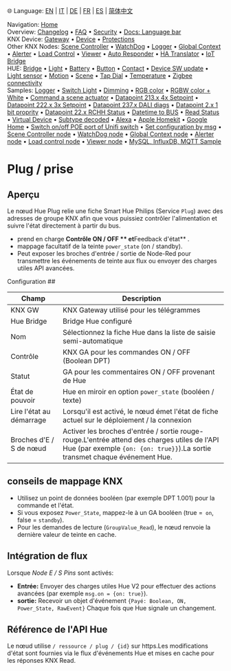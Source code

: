 🌐 Language: [EN](https://supergiovane.github.io/node-red-contrib-knx-ultimate/wiki/HUE%20Plug) | [IT](https://supergiovane.github.io/node-red-contrib-knx-ultimate/wiki/it-HUE%20Plug) | [DE](https://supergiovane.github.io/node-red-contrib-knx-ultimate/wiki/de-HUE%20Plug) | [FR](https://supergiovane.github.io/node-red-contrib-knx-ultimate/wiki/fr-HUE%20Plug) | [ES](https://supergiovane.github.io/node-red-contrib-knx-ultimate/wiki/es-HUE%20Plug) | [简体中文](https://supergiovane.github.io/node-red-contrib-knx-ultimate/wiki/zh-CN-HUE%20Plug)

<!-- NAV START -->
Navigation: [Home](https://supergiovane.github.io/node-red-contrib-knx-ultimate/wiki/Home)  
Overview: [Changelog](https://github.com/Supergiovane/node-red-contrib-knx-ultimate/blob/master/CHANGELOG.md) • [FAQ](https://supergiovane.github.io/node-red-contrib-knx-ultimate/wiki/FAQ-Troubleshoot) • [Security](https://supergiovane.github.io/node-red-contrib-knx-ultimate/wiki/SECURITY) • [Docs: Language bar](https://supergiovane.github.io/node-red-contrib-knx-ultimate/wiki/Docs-Language-Bar)  
KNX Device: [Gateway](https://supergiovane.github.io/node-red-contrib-knx-ultimate/wiki/Gateway-configuration) • [Device](https://supergiovane.github.io/node-red-contrib-knx-ultimate/wiki/Device) • [Protections](https://supergiovane.github.io/node-red-contrib-knx-ultimate/wiki/Protections)  
Other KNX Nodes: [Scene Controller](https://supergiovane.github.io/node-red-contrib-knx-ultimate/wiki/SceneController-Configuration) • [WatchDog](https://supergiovane.github.io/node-red-contrib-knx-ultimate/wiki/WatchDog-Configuration) • [Logger](https://supergiovane.github.io/node-red-contrib-knx-ultimate/wiki/Logger-Configuration) • [Global Context](https://supergiovane.github.io/node-red-contrib-knx-ultimate/wiki/GlobalVariable) • [Alerter](https://supergiovane.github.io/node-red-contrib-knx-ultimate/wiki/Alerter-Configuration) • [Load Control](https://supergiovane.github.io/node-red-contrib-knx-ultimate/wiki/LoadControl-Configuration) • [Viewer](https://supergiovane.github.io/node-red-contrib-knx-ultimate/wiki/knxUltimateViewer) • [Auto Responder](https://supergiovane.github.io/node-red-contrib-knx-ultimate/wiki/KNXAutoResponder) • [HA Translator](https://supergiovane.github.io/node-red-contrib-knx-ultimate/wiki/HATranslator) • [IoT Bridge](https://supergiovane.github.io/node-red-contrib-knx-ultimate/wiki/IoT-Bridge-Configuration)  
HUE: [Bridge](https://supergiovane.github.io/node-red-contrib-knx-ultimate/wiki/HUE%20Bridge%20configuration) • [Light](https://supergiovane.github.io/node-red-contrib-knx-ultimate/wiki/HUE%20Light) • [Battery](https://supergiovane.github.io/node-red-contrib-knx-ultimate/wiki/HUE%20Battery) • [Button](https://supergiovane.github.io/node-red-contrib-knx-ultimate/wiki/HUE%20Button) • [Contact](https://supergiovane.github.io/node-red-contrib-knx-ultimate/wiki/HUE%20Contact%20sensor) • [Device SW update](https://supergiovane.github.io/node-red-contrib-knx-ultimate/wiki/HUE%20Device%20software%20update) • [Light sensor](https://supergiovane.github.io/node-red-contrib-knx-ultimate/wiki/HUE%20Light%20sensor) • [Motion](https://supergiovane.github.io/node-red-contrib-knx-ultimate/wiki/HUE%20Motion) • [Scene](https://supergiovane.github.io/node-red-contrib-knx-ultimate/wiki/HUE%20Scene) • [Tap Dial](https://supergiovane.github.io/node-red-contrib-knx-ultimate/wiki/HUE%20Tapdial) • [Temperature](https://supergiovane.github.io/node-red-contrib-knx-ultimate/wiki/HUE%20Temperature%20sensor) • [Zigbee connectivity](https://supergiovane.github.io/node-red-contrib-knx-ultimate/wiki/HUE%20Zigbee%20connectivity)  
Samples: [Logger](https://supergiovane.github.io/node-red-contrib-knx-ultimate/wiki/Logger-Sample) • [Switch Light](https://supergiovane.github.io/node-red-contrib-knx-ultimate/wiki/-Sample---Switch-light) • [Dimming](https://supergiovane.github.io/node-red-contrib-knx-ultimate/wiki/-Sample---Dimming) • [RGB color](https://supergiovane.github.io/node-red-contrib-knx-ultimate/wiki/-Sample---RGB-Color) • [RGBW color + White](https://supergiovane.github.io/node-red-contrib-knx-ultimate/wiki/-Sample---RGBW-Color-plus-White) • [Command a scene actuator](https://supergiovane.github.io/node-red-contrib-knx-ultimate/wiki/-Sample---Control-a-scene-actuator) • [Datapoint 213.x 4x Setpoint](https://supergiovane.github.io/node-red-contrib-knx-ultimate/wiki/-Sample---DPT213) • [Datapoint 222.x 3x Setpoint](https://supergiovane.github.io/node-red-contrib-knx-ultimate/wiki/-Sample---DPT222) • [Datapoint 237.x DALI diags](https://supergiovane.github.io/node-red-contrib-knx-ultimate/wiki/-Sample---DPT237) • [Datapoint 2.x 1 bit proprity](https://supergiovane.github.io/node-red-contrib-knx-ultimate/wiki/-Sample---DPT2) • [Datapoint 22.x RCHH Status](https://supergiovane.github.io/node-red-contrib-knx-ultimate/wiki/-Sample---DPT22) • [Datetime to BUS](https://supergiovane.github.io/node-red-contrib-knx-ultimate/wiki/-Sample---DateTime-to-BUS) • [Read Status](https://supergiovane.github.io/node-red-contrib-knx-ultimate/wiki/-Sample---Read-value-from-Device) • [Virtual Device](https://supergiovane.github.io/node-red-contrib-knx-ultimate/wiki/-Sample---Virtual-Device) • [Subtype decoded](https://supergiovane.github.io/node-red-contrib-knx-ultimate/wiki/-Sample---Subtype) • [Alexa](https://supergiovane.github.io/node-red-contrib-knx-ultimate/wiki/-Sample---Alexa) • [Apple Homekit](https://supergiovane.github.io/node-red-contrib-knx-ultimate/wiki/-Sample---Apple-Homekit) • [Google Home](https://supergiovane.github.io/node-red-contrib-knx-ultimate/wiki/-Sample---Google-Assistant) • [Switch on/off POE port of Unifi switch](https://supergiovane.github.io/node-red-contrib-knx-ultimate/wiki/-Sample---UnifiPOE) • [Set configuration by msg](https://supergiovane.github.io/node-red-contrib-knx-ultimate/wiki/-Sample-setConfig) • [Scene Controller node](https://supergiovane.github.io/node-red-contrib-knx-ultimate/wiki/Sample-Scene-Node) • [WatchDog node](https://supergiovane.github.io/node-red-contrib-knx-ultimate/wiki/-Sample---WatchDog) • [Global Context node](https://supergiovane.github.io/node-red-contrib-knx-ultimate/wiki/SampleGlobalContextNode) • [Alerter node](https://supergiovane.github.io/node-red-contrib-knx-ultimate/wiki/SampleAlerter) • [Load control node](https://supergiovane.github.io/node-red-contrib-knx-ultimate/wiki/SampleLoadControl) • [Viewer node](https://supergiovane.github.io/node-red-contrib-knx-ultimate/wiki/knxUltimateViewer) • [MySQL, InfluxDB, MQTT Sample](https://supergiovane.github.io/node-red-contrib-knx-ultimate/wiki/Sample-KNX2MQTT-KNX2MySQL-KNX2InfluxDB)
<!-- NAV END -->

# Plug / prise

## Aperçu

Le nœud Hue Plug relie une fiche Smart Hue Philips (Service `Plug`) avec des adresses de groupe KNX afin que vous puissiez contrôler l'alimentation et suivre l'état directement à partir du bus.

- prend en charge **Contrôle ON / OFF ** et**Feedback d'état** .
- mappage facultatif de la teinte `power_state` (on / standby).
- Peut exposer les broches d'entrée / sortie de Node-Red pour transmettre les événements de teinte aux flux ou envoyer des charges utiles API avancées.

Configuration ##

| Champ | Description |
|-|-|
|KNX GW |KNX Gateway utilisé pour les télégrammes |
|Hue Bridge |Bridge Hue configuré |
|Nom |Sélectionnez la fiche Hue dans la liste de saisie semi-automatique |
|Contrôle |KNX GA pour les commandes ON / OFF (Boolean DPT) |
|Statut |GA pour les commentaires ON / OFF provenant de Hue |
|État de pouvoir |Hue en miroir en option `power_state` (booléen / texte) |
|Lire l'état au démarrage |Lorsqu'il est activé, le nœud émet l'état de fiche actuel sur le déploiement / la connexion |
|Broches d'E / S de nœud |Activer les broches d'entrée / sortie rouge-rouge.L'entrée attend des charges utiles de l'API Hue (par exemple `{on: {on: true}}`).La sortie transmet chaque événement Hue.|

## conseils de mappage KNX

- Utilisez un point de données booléen (par exemple DPT 1.001) pour la commande et l'état.
- Si vous exposez `Power_State`, mappez-le à un GA booléen (true =` on`, false = `standby`).
- Pour les demandes de lecture (`GroupValue_Read`), le nœud renvoie la dernière valeur de teinte en cache.

## Intégration de flux

Lorsque _Node E / S Pins_ sont activés:

- **Entrée:** Envoyer des charges utiles Hue V2 pour effectuer des actions avancées (par exemple `msg.on = {on: true}`).
- **sortie:** Recevoir un objet d'événement `{Payé: Boolean, ON, Power_State, RawEvent}` Chaque fois que Hue signale un changement.

## Référence de l'API Hue

Le nœud utilise `/ ressource / plug / {id}` sur https.Les modifications d'état sont fournies via le flux d'événements Hue et mises en cache pour les réponses KNX Read.
